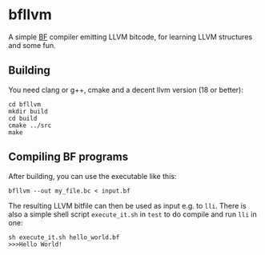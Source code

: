 # bfllvm
A simple [BF](https://en.wikipedia.org/wiki/Brainfuck) compiler emitting LLVM bitcode, for learning LLVM structures and some fun.

## Building
You need clang or g++, cmake and a decent llvm version (18 or better):
   
    cd bfllvm
    mkdir build
    cd build
    cmake ../src
    make


## Compiling BF programs
After building, you can use the executable like this:

    bfllvm --out my_file.bc < input.bf

The resulting LLVM bitfile can then be used as input e.g. to ``lli``. There is also a simple shell script ``execute_it.sh`` in ``test`` to
do compile and run ``lli`` in one:

    sh execute_it.sh hello_world.bf
    >>>Hello World!

